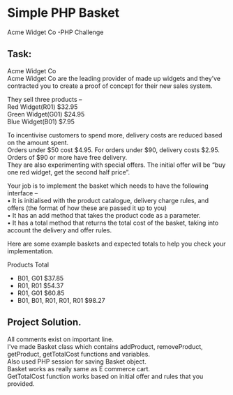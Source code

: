 # Simple PHP Basket

Acme Widget Co -PHP Challenge<br/>

## Task:

Acme Widget Co <br/>
Acme Widget Co are the leading provider of made up widgets and they’ve contracted you to create a proof of concept for their new sales system. <br/>

They sell three products – <br/>
Red Widget(R01) $32.95 <br/>
Green Widget(G01) $24.95 <br/>
Blue Widget(B01) $7.95 <br/>

To incentivise customers to spend more, delivery costs are reduced based on the amount spent. <br/>
Orders under $50 cost $4.95. For orders under $90, delivery costs $2.95. <br/>
Orders of $90 or more have free delivery. <br/>
They are also experimenting with special offers. The initial offer will be “buy one red widget, get the second half price”. <br/>

Your job is to implement the basket which needs to have the following interface – <br/>
• It is initialised with the product catalogue, delivery charge rules, and offers (the format of how these are passed it up to you) <br/>
• It has an add method that takes the product code as a parameter. <br/>
• It has a total method that returns the total cost of the basket, taking into account the delivery and offer rules. <br/>

Here are some example baskets and expected totals to help you check your implementation. <br/>

Products Total <br/>

- B01, G01 $37.85 <br/>
- R01, R01 $54.37 <br/>
- R01, G01 $60.85 <br/>
- B01, B01, R01, R01, R01 $98.27 <br/>

## Project Solution.

All comments exist on important line. <br/>
I've made Basket class which contains addProduct, removeProduct, getProduct, getTotalCost functions and variables. <br/>
Also used PHP session for saving Basket object. <br/>
Basket works as really same as E commerce cart. <br/>
GetTotalCost function works based on initial offer and rules that you provided. <br/>
